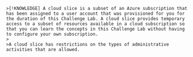     >[!KNOWLEDGE] A cloud slice is a subset of an Azure subscription that has been assigned to a user account that was provisioned for you for the duration of this Challenge Lab. A cloud slice provides temporary access to a subset of resources available in a cloud subscription so that you can learn the concepts in this Challenge Lab without having to configure your own subscription. 
    >
    >A cloud slice has restrictions on the types of administrative activities that are allowed.
